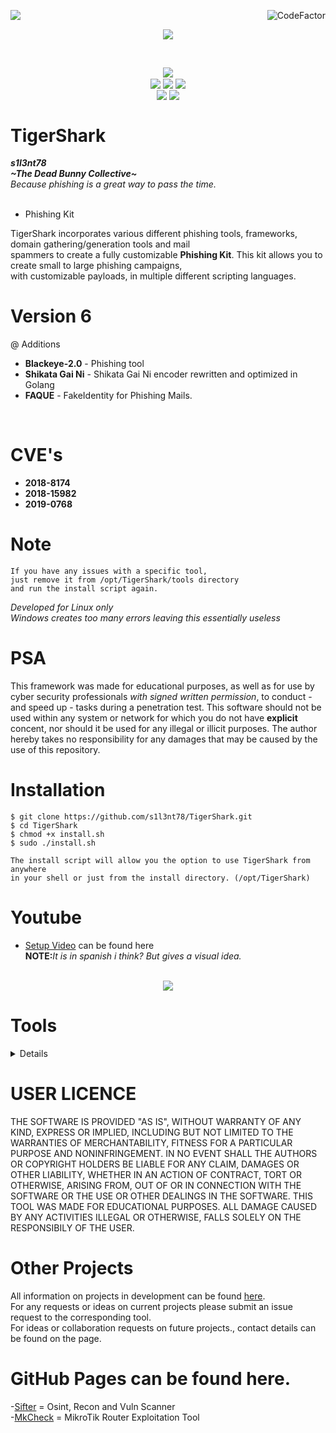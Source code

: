 <img align="left" src="https://img.shields.io/badge/Author-s1l3nt78-blueviolet"><a href="https://www.codefactor.io/repository/github/s1l3nt78/TigerShark"><img align="right" src="https://www.codefactor.io/repository/github/s1l3nt78/TigerShark/badge" alt="CodeFactor" /></a><br/>
<p align="center"><img align="center" src="https://img.shields.io/badge/-The_Dead_Bunny_Collective-green"></p>
<br />
<p align="center">
 <img align="center" src="https://raw.githubusercontent.com/whiterabb17/s1l3nt78.github.io/master/TigerShark/tigershark-Release.png">
 <br>
 <img align="center" src="https://img.shields.io/github/issues/whiterabb17/TigerShark">
 <img align="center" src="https://img.shields.io/github/forks/whiterabb17/TigerShark">
 <img align="center" src="https://img.shields.io/github/stars/whiterabb17/TigerShark">
 <br />
 <img align="center" src="https://img.shields.io/badge/Build-Release-orange">
 <img align="center" src="https://img.shields.io/badge/Version-6-red">
 <!--<br>
 <img align="center" src="https://img.shields.io/badge/Revision-1-green">
--></p>


# TigerShark
<strong><em>s1l3nt78</strong>
 <br>
<strong><em>~The Dead Bunny Collective~</em></strong>
 <br>
 Because phishing is a great way to pass the time.</em>
<br>
<br>

- Phishing Kit

TigerShark incorporates various different phishing tools, frameworks, domain gathering/generation tools and mail <br>
spammers to create a fully customizable <strong>Phishing Kit</strong>. This kit allows you to create small to large phishing campaigns, <br>
with customizable payloads, in multiple different scripting languages.

# Version 6

@ Additions<br />
- <strong>Blackeye-2.0</strong> - Phishing tool
- <strong>Shikata Gai Ni</strong> - Shikata Gai Ni encoder rewritten and optimized in Golang<br />
- <strong>FAQUE</strong> - FakeIdentity for Phishing Mails.<br />
<br />

# CVE's

- <strong>2018-8174</strong>
- <strong>2018-15982</strong>
- <strong>2019-0768</strong>


# Note

    If you have any issues with a specific tool, 
    just remove it from /opt/TigerShark/tools directory
    and run the install script again.

<em>Developed for Linux only</em>
<br />
<em>Windows creates too many errors leaving this essentially useless</em>


# PSA

This framework was made for educational purposes, as well
as for use by cyber security professionals <em>with signed 
written permission</em>, to conduct - and speed up - tasks 
during a penetration test. 
This software should not be used within any system or network 
for which you do not have <strong>explicit</strong> concent, 
nor should it be used for any illegal or illicit purposes. 
The author hereby takes no responsibility for any damages
that may be caused by the use of this repository.

# Installation

    $ git clone https://github.com/s1l3nt78/TigerShark.git
    $ cd TigerShark
    $ chmod +x install.sh
    $ sudo ./install.sh
    
    The install script will allow you the option to use TigerShark from anywhere 
    in your shell or just from the install directory. (/opt/TigerShark)

# Youtube
- <a href="https://www.youtube.com/watch?v=wuKsn2752UY&t=317s">Setup Video</a> can be found here<br />
<strong>NOTE:</strong><em>It is in spanish i think? But gives a visual idea.<br />
<br /></em>

<p align="center">
        <img align="center" src="https://raw.githubusercontent.com/s1l3nt78/TigerShark/master/docs/3.png">
</p>


# Tools
<details>
- <a href="https://github.com/Soldie/HiddenEye-DarkSecDevelopers">HiddenEye</a>
<br />- <a href="https://github.com/rezaaksa/PhishX">PhishX</a>
<br />- <a href="https://github.com/evait-security/weeman">Weeman</a>
<br />- <a href="https://github.com/securestate/king-phisher">King-Phisher</a>
<br />- <a href="https://github.com/UndeadSec/SocialFish">SocialPhish</a>
<br />- <a href="https://github.com/gophish/gophish">Gophish</a>
<br />- <a href="https://github.com/sweetsoftware/Artemis">Artemis</a>
<br />- <a href="https://github.com/pan0pt1c0n/PhishBait">PhishBait</a>
<br />- <a href="https://github.com/ring0lab/catphish">CatPhish</a>
<br />- <a href="https://github.com/PowerScript/STPv">STP</a>
<br />- <a href="https://github.com/Dionach/PhEmail">PhEmail</a>
<br />- <a href="https://github.com/threatexpress/domainhunter">DomainHunter</a>
<br />- <a href="https://github.com/ustayready/CredSniper">CredSniper</a>
<br />- <a href="https://github.com/n1nj4sec/pupy">Pupy</a>
<br />- <a href="https://github.com/UndeadSec/Enigma">Enigma</a>
<br />- <a href="https://github.com/navisecdelta/EmailGen">EmailGen</a>
<br />- <a href="https://github.com/ruthlezs/ie11_vbscript_exploit">ie11 Broswer Exploit</a>
<br />- Neos Email Spoofer
<br />- <a href="https://github.com/Yt1g3r/CVE-2018-8174_EXP">CVE-2018-8174</a>
<br />- <a href="https://github.com/oddcod3/Phantom-Evasion">Phantom-Evasion</a>
<br />- <a href="https://github.com/UnDeadSec/EvilURL">EvilURL</a>
<br />- <a href="https://github.com/D4Vinci/Cr3dOv3r">Cr3d0v3r</a>
<br />- <a href="https://github.com/D4Vinci/Cuteit">CuteIt</a>
<br />- <a href="https://github.com/Mr-Un1k0d3r/ThunderShell">ThunderShell</a>
<br />- <a href="https://github.com/hlldz/SpookFlare">SpookFlare</a>
<br />- <a href="https://github.com/Ignitetch/AdvPhishing">ADV-Phish</a>
<br />- <a href="https://github.com/MRGEffitas/Ironsquirrel">IronSquirrel</a>
<br />- <a href="https://github.com/NYAN-x-CAT/JS-Downloader">NYAN-x-CAT JS Downloader</a>
<br />- <a href="https://github.com/thelinuxchoice/evilreg">EvilReg</a>
<br />- <a href="https://github.com/Technowlogy-Pushpender/fakemailer">FakeMailer</a>
<br />- <a href="https://github.com/khawabkashyap/getdroid">GetDroid</a>
<br />- <a href="https://github.com/Technowlogy-Pushpender/apkinfector">apkinfector</a>
<br />- <a href="https://github.com/BiZken/PhishMailer">PhishMailer</a>
<br />- <a href="https://github.com/kphongagsorn/adobe-flash-cve2018-15982">Adove Flash CVE-2018-15985</a>
<br />- <a href="https://github.com/0x09AL/DNS-Persist">DNS-Persist</a>
<br />- <a href="https://github.com/entynetproject/ghost">Ghost</a>
<br />- <a href="https://github.com/entynetproject/mouse">Mouse</a>
<br />- <a href="https://github.com/JasonJerry/lockphish">LockPhish</a>
<br />- <a href="https://github.com/Ignitetch/whatsapp-phishing">WhatPhish</a>
<br />- <a href="https://github.com/j-dogcoder/Blackeye-2.0">Blackeye-2.0</a>
</details>

# USER LICENCE

THE SOFTWARE IS PROVIDED "AS IS", WITHOUT WARRANTY OF ANY KIND, EXPRESS OR
IMPLIED, INCLUDING BUT NOT LIMITED TO THE WARRANTIES OF MERCHANTABILITY,
FITNESS FOR A PARTICULAR PURPOSE AND NONINFRINGEMENT. IN NO EVENT SHALL THE
AUTHORS OR COPYRIGHT HOLDERS BE LIABLE FOR ANY CLAIM, DAMAGES OR OTHER
LIABILITY, WHETHER IN AN ACTION OF CONTRACT, TORT OR OTHERWISE, ARISING FROM,
OUT OF OR IN CONNECTION WITH THE SOFTWARE OR THE USE OR OTHER DEALINGS IN
THE SOFTWARE.
THIS TOOL WAS MADE FOR EDUCATIONAL PURPOSES. ALL DAMAGE CAUSED BY ANY ACTIVITIES 
ILLEGAL OR OTHERWISE, FALLS SOLELY ON THE RESPONSIBILY OF THE USER.
<br />

# Other Projects

All information on projects in development can be found <a href="https://s1l3nt78.github.io">here</a>. 
<br />
For any requests or ideas on current projects please submit an issue request to the corresponding tool.
<br />
For ideas or collaboration requests on future projects., contact details can be found on the page.
<br />

# GitHub Pages can be found here.

-<a href="https://s1l3nt78.github.io/sifter">Sifter</a> = Osint, Recon and Vuln Scanner
<br />
-<a href="https://s1l3nt78.github.io/MkCheck">MkCheck</a> = MikroTik Router Exploitation Tool
<br />
